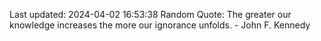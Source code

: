 Last updated: 2024-04-02 16:53:38
Random Quote: The greater our knowledge increases the more our ignorance unfolds. - John F. Kennedy